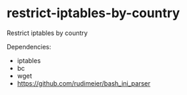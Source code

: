 # restrict-iptables-by-country
Restrict iptables by country

Dependencies:
 * iptables
 * bc
 * wget
 * https://github.com/rudimeier/bash_ini_parser
